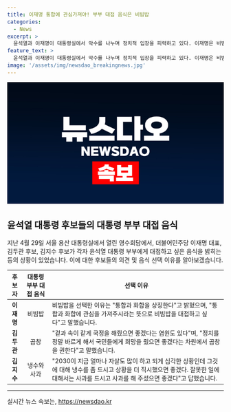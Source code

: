 ```yaml
---
title: 이재명 통합에 관심가져야! 부부 대접 음식은 비빔밥
categories:
  - News
excerpt: >
  윤석열과 이재명이 대통령실에서 악수를 나누며 정치적 입장을 피력하고 있다. 이재명은 비빔밥을 선택하며 통합과 화합을 상징한다는 뜻을 전했고, 김두관은 곱창을 통해 국정을 바르게 바라는 의미를 담았다. 김지수는 냉수와 사과를 통해 현재의 심각한 상황을 직시하고 사과하는 태도를 강조했다. 이 후보들은 진행자의 질문에 각자의 입장을 피력하며 다양성과 지지의 중요성을 강조했다.
feature_text: >
  윤석열과 이재명이 대통령실에서 악수를 나누며 정치적 입장을 피력하고 있다. 이재명은 비빔밥을 선택하며 통합과 화합을 상징한다는 뜻을 전했고, 김두관은 곱창을 통해 국정을 바르게 바라는 의미를 담았다. 김지수는 냉수와 사과를 통해 현재의 심각한 상황을 직시하고 사과하는 태도를 강조했다. 이 후보들은 진행자의 질문에 각자의 입장을 피력하며 다양성과 지지의 중요성을 강조했다.
image: '/assets/img/newsdao_breakingnews.jpg'
---
```


<p><img src="/assets/img/newsdao_breakingnews.jpg" alt="ontimetimes 속보" /></p>

<h2 data-ke-size="size26">윤석열 대통령 후보들의 대통령 부부 대접 음식</h2>

<p data-ke-size="size16">지난 4월 29일 서울 용산 대통령실에서 열린 영수회담에서, 더불어민주당 이재명 대표, 김두관 후보, 김지수 후보가 각자 윤석열 대통령 부부에게 대접하고 싶은 음식을 밝히는 등의 상황이 있었습니다. 이에 대한 후보들의 의견 및 음식 선택 이유를 알아보겠습니다.</p>

<table>
    <thead>
        <tr>
            <th style="text-align: center; height: 17px;"><b>후보자</b></th>
            <th style="text-align: center; height: 17px;"><b>대통령 부부 대접 음식</b></th>
            <th style="text-align: center; height: 17px;"><b>선택 이유</b></th>
        </tr>
    </thead>
    <tbody>
        <tr>
            <td style="text-align: center; height: 17px;"><b>이재명</b></td>
            <td style="text-align: center; height: 17px;">비빔밥</td>
            <td>비빔밥을 선택한 이유는 "통합과 화합을 상징한다"고 밝혔으며, "통합과 화합에 관심을 가져주시라는 뜻으로 비빔밥을 대접하고 싶다"고 말했습니다.</td>
        </tr>
        <tr>
            <td style="text-align: center; height: 17px;"><b>김두관</b></td>
            <td style="text-align: center; height: 17px;">곱창</td>
            <td>"겉과 속이 같게 국정을 해줬으면 좋겠다는 염원도 있다"며, "정치를 정말 바르게 해서 국민들에게 희망을 줬으면 좋겠다는 차원에서 곱창을 권한다"고 말했습니다.</td>
        </tr>
        <tr>
            <td style="text-align: center; height: 17px;"><b>김지수</b></td>
            <td style="text-align: center; height: 17px;">냉수와 사과</td>
            <td>"2030이 지금 얼마나 자살도 많이 하고 되게 심각한 상황인데 그것에 대해 냉수를 좀 드시고 상황을 더 직시했으면 좋겠다. 잘못한 일에 대해서는 사과를 드시고 사과를 해 주셨으면 좋겠다"고 답했습니다.</td>
        </tr>
    </tbody>
</table>

<p><hr></p>
실시간 뉴스 속보는, <a href="https://newsdao.kr" rel="dofollow">https://newsdao.kr</a>


